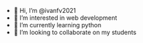 - 👋 Hi, I’m @ivanfv2021
- 👀 I’m interested in web development
- 🌱 I’m currently learning python
- 💞️ I’m looking to collaborate on my students


<!---
ivanfv2021/ivanfv2021 is a ✨ special ✨ repository because its `README.md` (this file) appears on your GitHub profile.
You can click the Preview link to take a look at your changes.
--->
